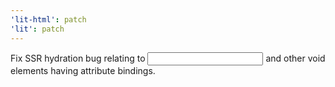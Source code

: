 ```yaml
---
'lit-html': patch
'lit': patch
---
```


Fix SSR hydration bug relating to <input> and other void elements having attribute bindings.
